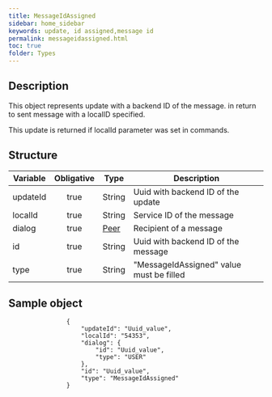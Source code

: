 ```yaml
---
title: MessageIdAssigned
sidebar: home_sidebar
keywords: update, id assigned,message id
permalink: messageidassigned.html
toc: true
folder: Types
---
```


## Description

<p> This object represents update  with a backend ID of the message. in return to sent message with a localID specified.
</p>
<p> This update is returned if localId parameter was set in commands.
</p>

## Structure

| Variable  | Obligative  |Type| Description
|---|:---:|---|---|
| updateId  | true |String| Uuid with backend ID of the update |
| localId  | true |String |  Service ID of the message |
| dialog  | true | [Peer](https://btsdigital.github.io/bot-api-contract/peer.html) |Recipient of a message |
| id  | true | String| Uuid with backend ID of the message |
| type  | true | String | "MessageIdAssigned" value must be filled

## Sample object

```
                {
                    "updateId": "Uuid_value",
                    "localId": "54353",
                    "dialog": {
                        "id": "Uuid_value",
                        "type": "USER"
                    },
                    "id": "Uuid_value",
                    "type": "MessageIdAssigned"
                }
```
